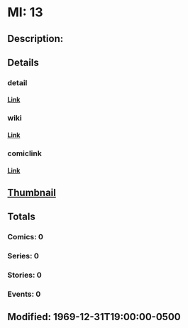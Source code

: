 # MI: 13
## Description: 
## Details
### detail
#### [Link](http://marvel.com/characters/1446/mi_13?utm_campaign=apiRef&utm_source=225578a89fc76f3d20fbffda5d17a88d)
### wiki
#### [Link](http://marvel.com/universe/MI:%2013?utm_campaign=apiRef&utm_source=225578a89fc76f3d20fbffda5d17a88d)
### comiclink
#### [Link](http://marvel.com/comics/characters/1011340/mi_13?utm_campaign=apiRef&utm_source=225578a89fc76f3d20fbffda5d17a88d)
## [Thumbnail](http://i.annihil.us/u/prod/marvel/i/mg/c/c0/4ce5a69fe70f2.jpg)
## Totals
### Comics: 0
### Series: 0
### Stories: 0
### Events: 0
## Modified: 1969-12-31T19:00:00-0500